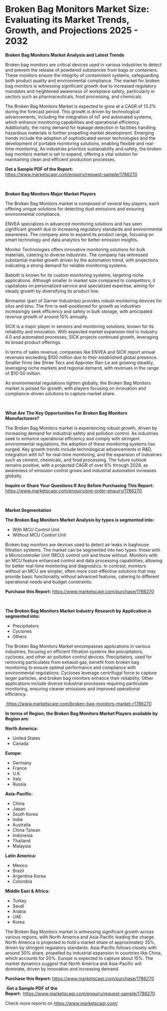 <p><h1>Broken Bag Monitors Market Size: Evaluating its Market Trends, Growth, and Projections 2025 - 2032</h1></p><p><strong>Broken Bag Monitors Market Analysis and Latest Trends</strong></p>
<p><p>Broken bag monitors are critical devices used in various industries to detect and prevent the release of powdered substances from bags or containers. These monitors ensure the integrity of containment systems, safeguarding both product quality and environmental compliance. The market for broken bag monitors is witnessing significant growth due to increased regulatory mandates and heightened awareness of workplace safety, particularly in sectors such as pharmaceuticals, food processing, and chemicals.</p><p>The Broken Bag Monitors Market is expected to grow at a CAGR of 13.2% during the forecast period. This growth is driven by technological advancements, including the integration of IoT and automated systems, which enhance monitoring capabilities and operational efficiency. Additionally, the rising demand for leakage detection in facilities handling hazardous materials is further propelling market development. Emerging trends include the adoption of sophisticated sensor technologies and the development of portable monitoring solutions, enabling flexible and real-time monitoring. As industries prioritize sustainability and safety, the broken bag monitors market is set to expand, offering a vital solution for maintaining clean and efficient production processes.</p></p>
<p><strong>Get a Sample PDF of the Report:&nbsp;</strong> <a href="https://www.marketscagr.com/enquiry/request-sample/1786270?utm_campaign=2998&utm_medium=2&utm_source=Github&utm_content=ia&utm_term=25032025&utm_id=broken-bag-monitors">https://www.marketscagr.com/enquiry/request-sample/1786270</a></p>
<p>&nbsp;</p>
<p><strong>Broken Bag Monitors Major Market Players</strong></p>
<p><p>The Broken Bag Monitors market is composed of several key players, each offering unique solutions for detecting dust emissions and ensuring environmental compliance. </p><p>ENVEA specializes in advanced monitoring solutions and has seen significant growth due to increasing regulatory standards and environmental awareness. The company aims to expand its product range, focusing on smart technology and data analytics for better emission insights.</p><p>Monitor Technologies offers innovative monitoring solutions for bulk materials, catering to diverse industries. The company has witnessed substantial market growth driven by the automation trend, with projections indicating a strong demand for reliable monitoring systems.</p><p>Babbitt is known for its custom monitoring systems, targeting niche applications. Although smaller in market size compared to competitors, it capitalizes on personalized service and specialized expertise, aiming for steady growth by diversifying its product line.</p><p>Binmaster (part of Garner Industries) provides robust monitoring devices for silos and bins. The firm is well-positioned for growth as industries increasingly seek efficiency and safety in bulk storage, with anticipated revenue growth of around 10% annually.</p><p>SICK is a major player in sensors and monitoring solutions, known for its reliability and innovation. With expected market expansion tied to Industry 4.0 and automated processes, SICK projects continued growth, leveraging its broad product offerings.</p><p>In terms of sales revenue, companies like ENVEA and SICK report annual revenues exceeding $100 million due to their established global presence. Smaller firms like Shree Tecs and Approtec Ran-Le are growing steadily, leveraging niche markets and regional demand, with revenues in the range of $10-50 million.</p><p>As environmental regulations tighten globally, the Broken Bag Monitors market is poised for growth, with players focusing on innovation and compliance-driven solutions to capture market share.</p></p>
<p>&nbsp;</p>
<p><strong>What Are The Key Opportunities For Broken Bag Monitors Manufacturers?</strong></p>
<p><p>The Broken Bag Monitors market is experiencing robust growth, driven by increasing demand for industrial safety and pollution control. As industries seek to enhance operational efficiency and comply with stringent environmental regulations, the adoption of these monitoring systems has surged. Key growth trends include technological advancements in R&D, integration with IoT for real-time monitoring, and the expansion of industries such as cement, chemicals, and food processing. The future outlook remains positive, with a projected CAGR of over 6% through 2028, as awareness of emission control grows and industrial automation increases globally.</p></p>
<p><strong>Inquire or Share Your Questions If Any Before Purchasing This Report:</strong> <a href="https://www.marketscagr.com/enquiry/pre-order-enquiry/1786270?utm_campaign=2998&utm_medium=2&utm_source=Github&utm_content=ia&utm_term=25032025&utm_id=broken-bag-monitors">https://www.marketscagr.com/enquiry/pre-order-enquiry/1786270</a></p>
<p>&nbsp;</p>
<p><strong>Market Segmentation</strong></p>
<p><strong>The Broken Bag Monitors Market Analysis by types is segmented into:</strong></p>
<p><ul><li>With MCU Control Unit</li><li>Without MCU Control Unit</li></ul></p>
<p><p>Broken bag monitors are devices used to detect air leaks in baghouse filtration systems. The market can be segmented into two types: those with a Microcontroller Unit (MCU) control unit and those without. Monitors with an MCU feature enhanced control and data processing capabilities, allowing for better real-time monitoring and diagnostics. In contrast, monitors without an MCU are simpler, often more cost-effective solutions that may provide basic functionality without advanced features, catering to different operational needs and budget constraints.</p></p>
<p><strong>Purchase this Report:&nbsp;</strong><a href="https://www.marketscagr.com/purchase/1786270?utm_campaign=2998&utm_medium=2&utm_source=Github&utm_content=ia&utm_term=25032025&utm_id=broken-bag-monitors">https://www.marketscagr.com/purchase/1786270</a></p>
<p>&nbsp;</p>
<p><strong>The Broken Bag Monitors Market Industry Research by Application is segmented into:</strong></p>
<p><ul><li>Precipitators</li><li>Cyclones</li><li>Others</li></ul></p>
<p><p>The Broken Bag Monitors Market encompasses applications in various industries, focusing on efficient filtration systems like precipitators, cyclones, and other air pollution control devices. Precipitators, used for removing particulates from exhaust gas, benefit from broken bag monitoring to ensure optimal performance and compliance with environmental regulations. Cyclones leverage centrifugal force to capture larger particles, and broken bag monitors enhance their reliability. Other applications include diverse industrial processes requiring particulate monitoring, ensuring cleaner emissions and improved operational efficiency.</p></p>
<p><a href="https://www.marketscagr.com/broken-bag-monitors-market-r1786270?utm_campaign=2998&utm_medium=2&utm_source=Github&utm_content=ia&utm_term=25032025&utm_id=broken-bag-monitors">&nbsp;https://www.marketscagr.com/broken-bag-monitors-market-r1786270</a></p>
<p><strong>In terms of Region, the Broken Bag Monitors Market Players available by Region are:</strong></p>
<p>
    <p> <strong> North America: </strong>
        <ul>
            <li>United States</li>
            <li>Canada</li>
        </ul>
        </p> 
    <p> <strong> Europe: </strong>
        <ul>
            <li>Germany</li>
            <li>France</li>
            <li>U.K.</li>
            <li>Italy</li>
            <li>Russia</li>
        </ul>
        </p> 
    <p> <strong> Asia-Pacific: </strong>
        <ul>
            <li>China</li>
            <li>Japan</li>
            <li>South Korea</li>
            <li>India</li>
            <li>Australia</li>
            <li>China Taiwan</li>
            <li>Indonesia</li>
            <li>Thailand</li>
            <li>Malaysia</li>
        </ul>
        </p> 
    <p> <strong> Latin America: </strong>
        <ul>
            <li>Mexico</li>
            <li>Brazil</li>
            <li>Argentina Korea</li>
            <li>Colombia</li>
        </ul>
        </p> 
    <p> <strong> Middle East & Africa: </strong>
        <ul>
            <li>Turkey</li>
            <li>Saudi</li>
            <li>Arabia</li>
            <li>UAE</li>
            <li>Korea</li>
        </ul>
    </p>
    </p>
<p><p>The Broken Bag Monitors market is witnessing significant growth across various regions, with North America and Asia-Pacific leading the charge. North America is projected to hold a market share of approximately 35%, driven by stringent regulatory standards. Asia-Pacific follows closely with around 30% share, propelled by industrial expansion in countries like China, which accounts for 20%. Europe is expected to capture about 15%. The market dynamics suggest that North America and Asia-Pacific will dominate, driven by innovation and increasing demand.</p></p>
<p><strong>Purchase this Report: </strong><a href="https://www.marketscagr.com/purchase/1786270?utm_campaign=2998&utm_medium=2&utm_source=Github&utm_content=ia&utm_term=25032025&utm_id=broken-bag-monitors">https://www.marketscagr.com/purchase/1786270</a></p>
<p>&nbsp;<strong>Get a Sample PDF of the Report:&nbsp;&nbsp;</strong><a href="https://www.marketscagr.com/enquiry/request-sample/1786270?utm_campaign=2998&utm_medium=2&utm_source=Github&utm_content=ia&utm_term=25032025&utm_id=broken-bag-monitors">https://www.marketscagr.com/enquiry/request-sample/1786270</a></p>
<p><strong></strong></p>
<p>Check more reports on <a href="https://www.marketscagr.com/?utm_campaign=2998&utm_medium=2&utm_source=Github&utm_content=ia&utm_term=25032025&utm_id=broken-bag-monitors">https://www.marketscagr.com/</a></p>